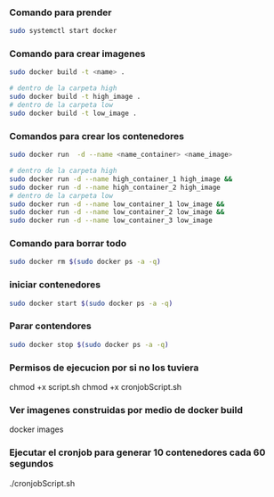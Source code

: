 ### Comando para prender

```bash
sudo systemctl start docker
```

### Comando para crear imagenes

```bash
sudo docker build -t <name> .

# dentro de la carpeta high
sudo docker build -t high_image .
# dentro de la carpeta low
sudo docker build -t low_image .
```


### Comandos para crear los contenedores

```bash
sudo docker run  -d --name <name_container> <name_image> 

# dentro de la carpeta high
sudo docker run -d --name high_container_1 high_image &&
sudo docker run -d --name high_container_2 high_image
# dentro de la carpeta low
sudo docker run -d --name low_container_1 low_image &&
sudo docker run -d --name low_container_2 low_image && 
sudo docker run -d --name low_container_3 low_image
```


### Comando para borrar todo

```bash
sudo docker rm $(sudo docker ps -a -q)
```

### iniciar contenedores

```bash
sudo docker start $(sudo docker ps -a -q)
```

### Parar contendores

```bash
sudo docker stop $(sudo docker ps -a -q)
```
### Permisos de ejecucion por si no los tuviera
chmod +x script.sh
chmod +x cronjobScript.sh

### Ver imagenes construidas por medio de docker build
docker images

### Ejecutar el cronjob para generar 10 contenedores cada 60 segundos
./cronjobScript.sh